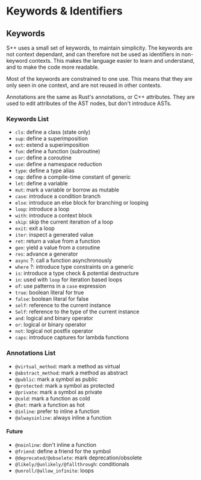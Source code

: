 # Keywords &amp; Identifiers

## Keywords

S++ uses a small set of keywords, to maintain simplicity. The keywords are not context dependant, and can therefore not
be used as identifiers in non-keyword contexts. This makes the language easier to learn and understand, and to make the
code more readable.

Most of the keywords are constrained to one use. This means that they are only seen in one context, and are not reused
in other contexts.

Annotations are the same as Rust's annotations, or C++ attributes. They are used to edit attributes of the AST nodes,
but don't introduce ASTs.

### Keywords List

- `cls`: define a class (state only)
- `sup`: define a superimposition
- `ext`: extend a superimposition
- `fun`: define a function (subroutine)
- `cor`: define a coroutine
- `use`: define a namespace reduction
- `type`: define a type alias
- `cmp`: define a compile-time constant of generic
- `let`: define a variable
- `mut`: mark a variable or borrow as mutable
- `case`: introduce a condition branch
- `else`: introduce an else block for branching or looping
- `loop`: introduce a loop
- `with`: introduce a context block
- `skip`: skip the current iteration of a loop
- `exit`: exit a loop
- `iter`: inspect a generated value
- `ret`: return a value from a function
- `gen`: yield a value from a coroutine
- `res`: advance a generator
- `async` <format color="yellow">?</format>: call a function asynchronously
- `where` <format color="yellow">?</format>: introduce type constraints on a generic
- `is`: introduce a type check & potential destructure
- `in`: used with `loop` for iteration based loops
- `of`: use patterns in a `case` expression
- `true`: boolean literal for true
- `false`: boolean literal for false
- `self`: reference to the current instance
- `Self`: reference to the type of the current instance
- `and`: logical and binary operator
- `or`: logical or binary operator
- `not`: logical not postfix operator
- `caps`: introduce captures for lambda functions

### Annotations List

- `@virtual_method`: mark a method as virtual
- `@abstract_method`: mark a method as abstract
- `@public`: mark a symbol as public
- `@protected`: mark a symbol as protected
- `@private`: mark a symbol as private
- `@cold`: mark a function as cold
- `@hot`: mark a function as hot
- `@inline`: prefer to inline a function
- `@alwaysinline`: always inline a function

####  Future
- `@noinline`: don't inline a function
- `@friend`: define a friend for the symbol
- `@deprecated/@obselete`: mark deprecation/obsolete
- `@likely/@unlikely/@fallthrough`: conditionals
- `@unroll/@allow_infinite`: loops
